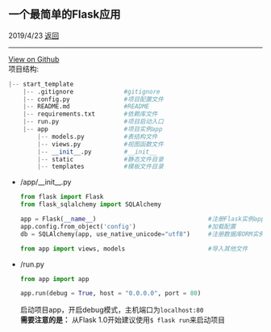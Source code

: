 ## 一个最简单的Flask应用
2019/4/23  [返回](https://desperadoadil.github.io/FlaskLearning/)

---
[View on Github](https://github.com/DesperadoAdil/FlaskLearning/codes/start_template/)  
项目结构:
```python
|-- start_template
    |-- .gitignore              #gitignore
    |-- config.py               #项目配置文件
    |-- README.md               #README
    |-- requirements.txt        #依赖库文件
    |-- run.py                  #项目启动入口
    |-- app                     #项目实例app
        |-- models.py           #表结构文件
        |-- views.py            #视图函数文件
        |-- __init__.py         #__init__
        |-- static              #静态文件目录
        |-- templates           #模板文件目录
```

- /app/\_\_init\_\_.py
    ```python
    from flask import Flask
    from flask_sqlalchemy import SQLAlchemy

    app = Flask(__name__)                               #注册Flask实例app
    app.config.from_object('config')                    #加载配置
    db = SQLAlchemy(app, use_native_unicode="utf8")     #注册数据库ORM实例db

    from app import views, models                       #导入其他文件
    ```

- /run.py
    ```python
    from app import app

    app.run(debug = True, host = "0.0.0.0", port = 80)
    ```
    启动项目app，开启debug模式，主机端口为`localhost:80`  
    **需要注意的是：**  从Flask 1.0开始建议使用`$ flask run`来启动项目  
